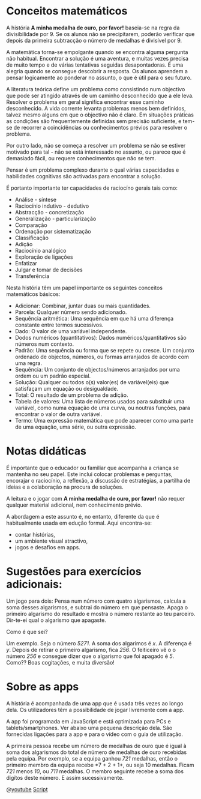 # Conceitos matemáticos

A história **A minha medalha de ouro, por favor!** baseia-se na regra da divisibilidade por 9. Se os alunos não se precipitarem, poderão verificar que depois da primeira subtracção o número de medalhas é divisível por 9.

A matemática torna-se empolgante quando se encontra alguma pergunta não habitual. Encontrar a solução é uma aventura, e muitas vezes precisa de muito tempo e de várias tentativas seguidas desapontadoras. É uma alegria quando se consegue descobrir a resposta. Os alunos aprendem a pensar logicamente ao ponderar no assunto, o que é útil para o seu futuro.

A literatura teórica define um problema como consistindo num objectivo que pode ser atingido através de um caminho desconhecido que a ele leva. Resolver o problema em geral significa encontrar esse caminho desconhecido. A vida corrente levanta problemas menos bem definidos, talvez mesmo alguns em que o objectivo não é claro. Em situações práticas as condições são frequentemente definidas sem precisão suficiente, e tem-se  de recorrer a coincidências ou conhecimentos prévios para resolver o problema.

Por outro lado, não se começa a resolver um problema se não se estiver motivado para tal - não se está interessado no assunto, ou parece que é demasiado fácil, ou requere conhecimentos que não se tem.

Pensar é um problema complexo durante o qual várias capacidades e habilidades cognitivas são activadas para encontrar a solução.

É portanto importante ter capacidades de raciocíno gerais tais como:

+ Análise - síntese
+ Raciocínio indutivo - dedutivo
+ Abstracção - concretização
+ Generalização - particularização
+ Comparação
+ Ordenação por sistematização
+ Classificação
+ Adição
+ Raciocínio analógico
+ Exploração de ligações
+ Enfatizar
+ Julgar e tomar de decisões
+ Transferência

Nesta história têm um papel importante os seguintes conceitos matemáticos básicos:

+ Adicionar: Combinar, juntar duas ou mais quantidades.
+ Parcela: Qualquer número sendo adicionado.
+ Sequência aritmética: Uma sequência em que há uma diferença constante entre termos sucessivos.
+ Dado: O valor de uma variável independente.
+ Dodos numéricos (quantitativos): Dados numéricos/quantitativos são números num contexto.
+ Padrão: Uma sequência ou forma que se repete ou cresce. Um conjunto ordenado de objectos, números, ou formas arranjados de acordo com uma regra.
+ Sequência: Um conjunto de objectos/números arranjados por uma ordem ou um padrão especial.
+ Solução: Qualquer ou todos o(s) valor(es) de variável(eis) que satisfaçam um equação ou desigualdade.
+ Total: O resultado de um problema de adição.
+ Tabela de valores: Uma lista de números usados para substituir uma variável, como numa equação de uma curva, ou noutras funções, para encontrar o valor de outra variável.
+ Termo: Uma expressão matemática que pode aparecer como uma parte de uma equação, uma série, ou outra expressão.

# Notas didáticas

É importante que o educador ou familiar que acompanha a criança se mantenha no seu papel. Este inclui colocar problemas e perguntas, encorajar o raciocínio, a reflexão, a discussão de estratégias, a partilha de ideias e a colaboração na procura de soluções.

A leitura e o jogar com **A minha medalha de ouro, por favor!** não requer qualquer material adicional, nem conhecimento prévio.

A abordagem a este assunto é, no entanto, diferente da que é habitualmente usada em edução formal. Aqui encontra-se:
+ contar histórias,
+ um ambiente visual atractivo,
+ jogos e desafios em apps.


# Sugestões para exercícios adicionais:
Um jogo para dois: Pensa num número com quatro algarismos, calcula a soma desses
algarismos, e subtrai do número em que pensaste. Apaga o primeiro algarismo do resultado e mostra o número restante ao teu parceiro. Dir-te-ei qual o algarismo que apagaste.

Como é que sei?

Um exemplo. Seja o número *5271*. A soma dos algarimos é *x*. A diferença é *y*.
Depois de retirar o primeiro algarismo, fica *256*. O feiticeiro vê o o número
*256* e consegue dizer que o algarismo que foi apagado é *5*. Como?? Boas cogitações, e muita diversão!

# Sobre as apps

A história é acompanhada de uma app que é usada três vezes ao longo dela. Os
utilizadores têm a possibilidade de jogar livremente com a app.

A app foi programada em JavaScript e está optimizada para PCs e tablets/smartphones. Ver abaixo uma pequena descrição dela. São fornecidas ligações para a app e para o vídeo com o guia de utilização.

A primeira pessoa recebe um número de medalhas de ouro que é igual à soma dos algarismos do total de número de medalhas de ouro recebidas pela equipa. Por exemplo, se a equipa ganhou *721* medalhas, então o primeiro membro da equipa recebe *7 + 2 + 1+, ou seja 10 medalhas. Ficam *721* menos *10*, ou *711* medalhas. O membro seguinte recebe a soma dos digítos deste número. E assim sucessivamente.

@[youtube](A1vXg_DSolc)
[Script]()